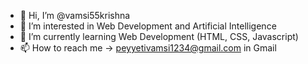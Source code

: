 - 👋 Hi, I’m @vamsi55krishna
- 👀 I’m interested in Web Development and Artificial Intelligence
- 🌱 I’m currently learning Web Development (HTML, CSS, Javascript)
- 📫 How to reach me -> peyyetivamsi1234@gmail.com in Gmail

<!---
vamsi55krishna/vamsi55krishna is a ✨ special ✨ repository because its `README.md` (this file) appears on your GitHub profile.
You can click the Preview link to take a look at your changes.
--->
